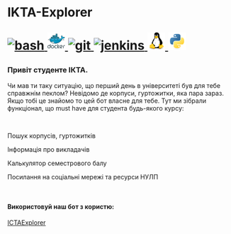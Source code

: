 # IKTA-Explorer <p align="left"> <a href="https://www.gnu.org/software/bash/" target="_blank" rel="noreferrer"> <img src="https://www.vectorlogo.zone/logos/gnu_bash/gnu_bash-icon.svg" alt="bash" width="40" height="40"/> </a> <a href="https://www.docker.com/" target="_blank" rel="noreferrer"> <img src="https://raw.githubusercontent.com/devicons/devicon/master/icons/docker/docker-original-wordmark.svg" alt="docker" width="40" height="40"/> </a> <a href="https://git-scm.com/" target="_blank" rel="noreferrer"> <img src="https://www.vectorlogo.zone/logos/git-scm/git-scm-icon.svg" alt="git" width="40" height="40"/> </a> <a href="https://www.jenkins.io" target="_blank" rel="noreferrer"> <img src="https://www.vectorlogo.zone/logos/jenkins/jenkins-icon.svg" alt="jenkins" width="40" height="40"/> </a> <a href="https://www.linux.org/" target="_blank" rel="noreferrer"> <img src="https://raw.githubusercontent.com/devicons/devicon/master/icons/linux/linux-original.svg" alt="linux" width="40" height="40"/> </a> <a href="https://www.python.org" target="_blank" rel="noreferrer"> <img src="https://raw.githubusercontent.com/devicons/devicon/master/icons/python/python-original.svg" alt="python" width="40" height="40"/> </a> </p>
<h3>Привіт студенте ІКТА.</h3> 
<p>Чи мав ти таку ситуацію, що перший день в університеті був для тебе справжнім пеклом? Невідомо де корпуси, гуртожитки, яка пара зараз. Якщо тобі це знайомо то цей бот власне для тебе. Тут ми зібрали функціонал, що must have для студента будь-якого курсу:</p>
<br>
<p>Пошук корпусів, гуртожитків</p>
<p> Інформація про викладачів</p>
<p>Калькулятор семестрового балу</p>
<p>Посилання на соціальні мережі та ресурси НУЛП</p> 
<br> 
<h4>Використовуй наш бот з користю:</h4>
<a href="https://t.me/ICTAExplorer_bot">ICTAExplorer</a>